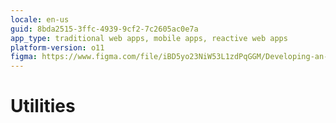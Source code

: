 ```yaml
---
locale: en-us
guid: 8bda2515-3ffc-4939-9cf2-7c2605ac0e7a
app_type: traditional web apps, mobile apps, reactive web apps
platform-version: o11
figma: https://www.figma.com/file/iBD5yo23NiW53L1zdPqGGM/Developing-an-Application?type=design&node-id=245%3A83&mode=design&t=u4ANW5BJS7Flsdmg-1
---
```


# Utilities

